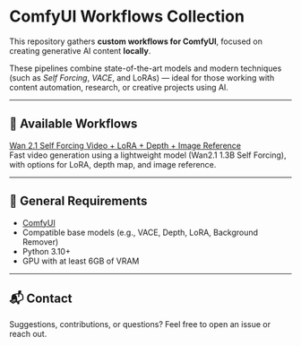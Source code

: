 # ComfyUI Workflows Collection

This repository gathers **custom workflows for ComfyUI**, focused on creating generative AI content **locally**.

These pipelines combine state-of-the-art models and modern techniques (such as *Self Forcing*, *VACE*, and LoRAs) — ideal for those working with content automation, research, or creative projects using AI.

---

## 🚀 Available Workflows

[Wan 2.1 Self Forcing Video + LoRA + Depth + Image Reference](./wan-selfforcing-video)  
Fast video generation using a lightweight model (Wan2.1 1.3B Self Forcing), with options for LoRA, depth map, and image reference.

---

## 🧰 General Requirements

- [ComfyUI](https://github.com/comfyanonymous/ComfyUI)
- Compatible base models (e.g., VACE, Depth, LoRA, Background Remover)
- Python 3.10+
- GPU with at least 6GB of VRAM

---

## 📬 Contact

Suggestions, contributions, or questions? Feel free to open an issue or reach out.
